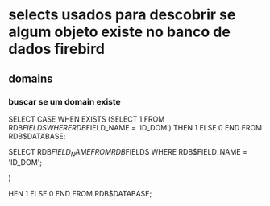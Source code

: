 # selects usados para descobrir se algum objeto existe no banco de dados firebird

## domains

### buscar se um domain existe

SELECT CASE WHEN EXISTS (SELECT 1 FROM RDB$FIELDS WHERE RDB$FIELD_NAME = ‘ID_DOM’) THEN 1 ELSE 0 END FROM RDB$DATABASE;


SELECT RDB$FIELD_NAME FROM RDB$FIELDS WHERE RDB$FIELD_NAME = 'ID_DOM';

) 

HEN 1 ELSE 0 END FROM RDB$DATABASE;

